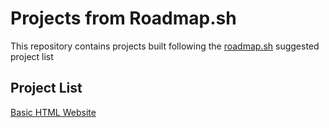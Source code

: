 # Projects from Roadmap.sh

This repository contains projects built following the [roadmap.sh](https://roadmap.sh/) suggested project list

## Project List
[Basic HTML Website](https://roadmap.sh/projects/basic-html-website)